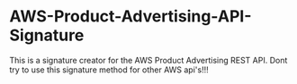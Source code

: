 AWS-Product-Advertising-API-Signature
=====================================

This is a signature creator for the AWS Product Advertising REST API. Dont try to use this signature method for other AWS api's!!!
